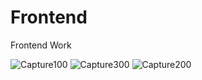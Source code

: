 # Frontend
Frontend Work

![Capture100](https://user-images.githubusercontent.com/100128770/154943612-9e9daae0-46d2-49ed-aa63-ff1e704000d8.JPG)
![Capture300](https://user-images.githubusercontent.com/100128770/154944037-0b449b62-212a-4c01-86b0-e7ea8a1f04be.JPG)
![Capture200](https://user-images.githubusercontent.com/100128770/154943806-c661f0a2-17ae-495b-a310-8bd928cff26e.JPG)



